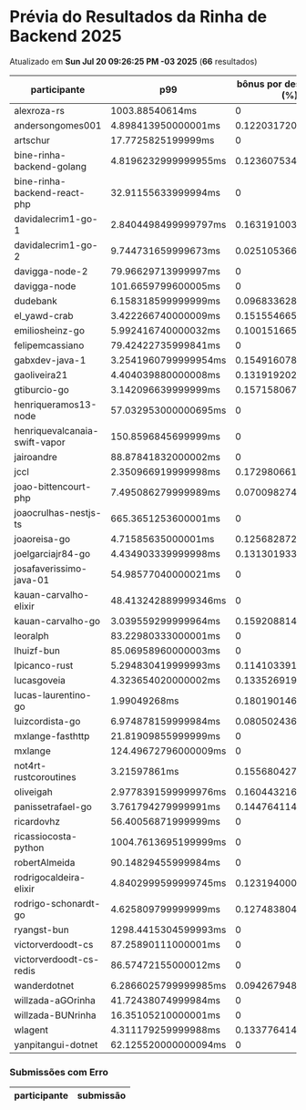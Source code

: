 # Prévia do Resultados da Rinha de Backend 2025
Atualizado em **Sun Jul 20 09:26:25 PM -03 2025** (**66** resultados)


| participante | p99 | bônus por desempenho (%) | multa ($) | lucro | submissão |
| -- | -- | -- | -- | -- | -- |
|	alexroza-rs	|	1003.88540614ms	|	0	|	0	|	186566.47999999998	|	[alexroza-rs](https://github.com/zanfranceschi/rinha-de-backend-2025/tree/main/participantes/alexroza-rs)
|	andersongomes001	|	4.898413950000001ms	|	0.12203172099999998	|	110177.24550000756	|	243029.50988117242	|	[andersongomes001](https://github.com/zanfranceschi/rinha-de-backend-2025/tree/main/participantes/andersongomes001)
|	artschur	|	17.7725825199999ms	|	0	|	107777.45474998266	|	200158.13024996783	|	[artschur](https://github.com/zanfranceschi/rinha-de-backend-2025/tree/main/participantes/artschur)
|	bine-rinha-backend-golang	|	4.8196232999999955ms	|	0.12360753400000009	|	104999.11624998349	|	232080.3068409402	|	[bine-rinha-backend-golang](https://github.com/zanfranceschi/rinha-de-backend-2025/tree/main/participantes/bine-rinha-backend-golang)
|	bine-rinha-backend-react-php	|	32.91155633999994ms	|	0	|	105792.52320002577	|	196471.82880004786	|	[bine-rinha-backend-react-php](https://github.com/zanfranceschi/rinha-de-backend-2025/tree/main/participantes/bine-rinha-backend-react-php)
|	davidalecrim1-go-1	|	2.8404498499999797ms	|	0.16319100300000042	|	0	|	348367.5746933891	|	[davidalecrim1-go-1](https://github.com/zanfranceschi/rinha-de-backend-2025/tree/main/participantes/davidalecrim1-go-1)
|	davidalecrim1-go-2	|	9.744731659999673ms	|	0.02510536680000655	|	105698.7505	|	203879.41064744248	|	[davidalecrim1-go-2](https://github.com/zanfranceschi/rinha-de-backend-2025/tree/main/participantes/davidalecrim1-go-2)
|	davigga-node-2	|	79.96629713999997ms	|	0	|	0	|	280323.33999999997	|	[davigga-node-2](https://github.com/zanfranceschi/rinha-de-backend-2025/tree/main/participantes/davigga-node-2)
|	davigga-node	|	101.6659799600005ms	|	0	|	0	|	303308.83499999996	|	[davigga-node](https://github.com/zanfranceschi/rinha-de-backend-2025/tree/main/participantes/davigga-node)
|	dudebank	|	6.158318599999999ms	|	0.09683362800000002	|	0	|	340855.7200507745	|	[dudebank](https://github.com/zanfranceschi/rinha-de-backend-2025/tree/main/participantes/dudebank)
|	el_yawd-crab	|	3.422266740000009ms	|	0.15155466519999983	|	109875.66100000001	|	251632.42476138193	|	[el_yawd-crab](https://github.com/zanfranceschi/rinha-de-backend-2025/tree/main/participantes/el_yawd-crab)
|	emiliosheinz-go	|	5.992416740000032ms	|	0.10015166519999935	|	0	|	0	|	[emiliosheinz-go](https://github.com/zanfranceschi/rinha-de-backend-2025/tree/main/participantes/emiliosheinz-go)
|	felipemcassiano	|	79.42422735999841ms	|	0	|	0	|	0	|	[felipemcassiano](https://github.com/zanfranceschi/rinha-de-backend-2025/tree/main/participantes/felipemcassiano)
|	gabxdev-java-1	|	3.2541960799999954ms	|	0.1549160784000001	|	0	|	364806.4599576197	|	[gabxdev-java-1](https://github.com/zanfranceschi/rinha-de-backend-2025/tree/main/participantes/gabxdev-java-1)
|	gaoliveira21	|	4.404039880000008ms	|	0.13191920239999985	|	0	|	215615.64408534425	|	[gaoliveira21](https://github.com/zanfranceschi/rinha-de-backend-2025/tree/main/participantes/gaoliveira21)
|	gtiburcio-go	|	3.142096639999999ms	|	0.15715806720000003	|	0	|	366402.35103870754	|	[gtiburcio-go](https://github.com/zanfranceschi/rinha-de-backend-2025/tree/main/participantes/gtiburcio-go)
|	henriqueramos13-node	|	57.032953000000695ms	|	0	|	59025.784999999996	|	109619.315	|	[henriqueramos13-node](https://github.com/zanfranceschi/rinha-de-backend-2025/tree/main/participantes/henriqueramos13-node)
|	henriquevalcanaia-swift-vapor	|	150.8596845699999ms	|	0	|	0	|	0	|	[henriquevalcanaia-swift-vapor](https://github.com/zanfranceschi/rinha-de-backend-2025/tree/main/participantes/henriquevalcanaia-swift-vapor)
|	jairoandre	|	88.87841832000002ms	|	0	|	108496.591	|	201493.669	|	[jairoandre](https://github.com/zanfranceschi/rinha-de-backend-2025/tree/main/participantes/jairoandre)
|	jccl	|	2.350966919999998ms	|	0.17298066160000006	|	0	|	86824.07549085848	|	[jccl](https://github.com/zanfranceschi/rinha-de-backend-2025/tree/main/participantes/jccl)
|	joao-bittencourt-php	|	7.495086279999989ms	|	0.07009827440000022	|	0	|	0	|	[joao-bittencourt-php](https://github.com/zanfranceschi/rinha-de-backend-2025/tree/main/participantes/joao-bittencourt-php)
|	joaocrulhas-nestjs-ts	|	665.3651253600001ms	|	0	|	0	|	0	|	[joaocrulhas-nestjs-ts](https://github.com/zanfranceschi/rinha-de-backend-2025/tree/main/participantes/joaocrulhas-nestjs-ts)
|	joaoreisa-go	|	4.71585635000001ms	|	0.1256828729999998	|	0	|	275735.0066267642	|	[joaoreisa-go](https://github.com/zanfranceschi/rinha-de-backend-2025/tree/main/participantes/joaoreisa-go)
|	joelgarciajr84-go	|	4.434903339999998ms	|	0.13130193320000003	|	0	|	201630.1108451042	|	[joelgarciajr84-go](https://github.com/zanfranceschi/rinha-de-backend-2025/tree/main/participantes/joelgarciajr84-go)
|	josafaverissimo-java-01	|	54.98577040000021ms	|	0	|	16540.16	|	30717.44	|	[josafaverissimo-java-01](https://github.com/zanfranceschi/rinha-de-backend-2025/tree/main/participantes/josafaverissimo-java-01)
|	kauan-carvalho-elixir	|	48.413242889999346ms	|	0	|	0	|	309556.44	|	[kauan-carvalho-elixir](https://github.com/zanfranceschi/rinha-de-backend-2025/tree/main/participantes/kauan-carvalho-elixir)
|	kauan-carvalho-go	|	3.039559299999964ms	|	0.15920881400000073	|	0	|	358294.9894382856	|	[kauan-carvalho-go](https://github.com/zanfranceschi/rinha-de-backend-2025/tree/main/participantes/kauan-carvalho-go)
|	leoralph	|	83.22980333000001ms	|	0	|	0	|	178761.7	|	[leoralph](https://github.com/zanfranceschi/rinha-de-backend-2025/tree/main/participantes/leoralph)
|	lhuizf-bun	|	85.06958960000003ms	|	0	|	98246.20049999999	|	182457.22950000002	|	[lhuizf-bun](https://github.com/zanfranceschi/rinha-de-backend-2025/tree/main/participantes/lhuizf-bun)
|	lpicanco-rust	|	5.294830419999993ms	|	0.11410339160000015	|	109027.67225	|	238024.04041279492	|	[lpicanco-rust](https://github.com/zanfranceschi/rinha-de-backend-2025/tree/main/participantes/lpicanco-rust)
|	lucasgoveia	|	4.323654020000002ms	|	0.13352691959999996	|	0	|	342742.90240068774	|	[lucasgoveia](https://github.com/zanfranceschi/rinha-de-backend-2025/tree/main/participantes/lucasgoveia)
|	lucas-laurentino-go	|	1.99049268ms	|	0.18019014640000003	|	0	|	365475.20065694733	|	[lucas-laurentino-go](https://github.com/zanfranceschi/rinha-de-backend-2025/tree/main/participantes/lucas-laurentino-go)
|	luizcordista-go	|	6.974878159999984ms	|	0.08050243680000031	|	0	|	324173.80516953795	|	[luizcordista-go](https://github.com/zanfranceschi/rinha-de-backend-2025/tree/main/participantes/luizcordista-go)
|	mxlange-fasthttp	|	21.81909855999999ms	|	0	|	83353.63749998776	|	154799.6124999773	|	[mxlange-fasthttp](https://github.com/zanfranceschi/rinha-de-backend-2025/tree/main/participantes/mxlange-fasthttp)
|	mxlange	|	124.49672796000009ms	|	0	|	56702.06499999131	|	105303.83499998387	|	[mxlange](https://github.com/zanfranceschi/rinha-de-backend-2025/tree/main/participantes/mxlange)
|	not4rt-rustcoroutines	|	3.21597861ms	|	0.1556804278	|	0	|	199119.33456751006	|	[not4rt-rustcoroutines](https://github.com/zanfranceschi/rinha-de-backend-2025/tree/main/participantes/not4rt-rustcoroutines)
|	oliveigah	|	2.9778391599999976ms	|	0.16044321680000004	|	0	|	361255.993817017	|	[oliveigah](https://github.com/zanfranceschi/rinha-de-backend-2025/tree/main/participantes/oliveigah)
|	panissetrafael-go	|	3.761794279999991ms	|	0.14476411440000017	|	75981.9879	|	172536.4494962715	|	[panissetrafael-go](https://github.com/zanfranceschi/rinha-de-backend-2025/tree/main/participantes/panissetrafael-go)
|	ricardovhz	|	56.40056871999999ms	|	0	|	96099.23925	|	178470.01575000002	|	[ricardovhz](https://github.com/zanfranceschi/rinha-de-backend-2025/tree/main/participantes/ricardovhz)
|	ricassiocosta-python	|	1004.7613695199999ms	|	0	|	69975.96199999168	|	129955.35799998455	|	[ricassiocosta-python](https://github.com/zanfranceschi/rinha-de-backend-2025/tree/main/participantes/ricassiocosta-python)
|	robertAlmeida	|	90.14829455999984ms	|	0	|	90241.32599999999	|	167591.03399999999	|	[robertAlmeida](https://github.com/zanfranceschi/rinha-de-backend-2025/tree/main/participantes/robertAlmeida)
|	rodrigocaldeira-elixir	|	4.8402999599999745ms	|	0.12319400080000051	|	0	|	347266.139087272	|	[rodrigocaldeira-elixir](https://github.com/zanfranceschi/rinha-de-backend-2025/tree/main/participantes/rodrigocaldeira-elixir)
|	rodrigo-schonardt-go	|	4.625809799999999ms	|	0.12748380400000003	|	0	|	143111.69963912864	|	[rodrigo-schonardt-go](https://github.com/zanfranceschi/rinha-de-backend-2025/tree/main/participantes/rodrigo-schonardt-go)
|	ryangst-bun	|	1298.4415304599993ms	|	0	|	6533.518249999999	|	12133.67675	|	[ryangst-bun](https://github.com/zanfranceschi/rinha-de-backend-2025/tree/main/participantes/ryangst-bun)
|	victorverdoodt-cs	|	87.25890111000001ms	|	0	|	0	|	0	|	[victorverdoodt-cs](https://github.com/zanfranceschi/rinha-de-backend-2025/tree/main/participantes/victorverdoodt-cs)
|	victorverdoodt-cs-redis	|	86.57472155000012ms	|	0	|	109126.9235	|	202664.28650000002	|	[victorverdoodt-cs-redis](https://github.com/zanfranceschi/rinha-de-backend-2025/tree/main/participantes/victorverdoodt-cs-redis)
|	wanderdotnet	|	6.2866025799999985ms	|	0.09426794840000004	|	50371.5765	|	107114.14256951047	|	[wanderdotnet](https://github.com/zanfranceschi/rinha-de-backend-2025/tree/main/participantes/wanderdotnet)
|	willzada-aGOrinha	|	41.72438074999984ms	|	0	|	0	|	48658.485	|	[willzada-aGOrinha](https://github.com/zanfranceschi/rinha-de-backend-2025/tree/main/participantes/willzada-aGOrinha)
|	willzada-BUNrinha	|	16.35105210000001ms	|	0	|	0	|	2884.5049999999997	|	[willzada-BUNrinha](https://github.com/zanfranceschi/rinha-de-backend-2025/tree/main/participantes/willzada-BUNrinha)
|	wlagent	|	4.311179259999988ms	|	0.13377641480000024	|	55322.64674999999	|	123887.38779131966	|	[wlagent](https://github.com/zanfranceschi/rinha-de-backend-2025/tree/main/participantes/wlagent)
|	yanpitangui-dotnet	|	62.125520000000094ms	|	0	|	0	|	286296.325	|	[yanpitangui-dotnet](https://github.com/zanfranceschi/rinha-de-backend-2025/tree/main/participantes/yanpitangui-dotnet)
### Submissões com Erro


| participante | submissão |
| -- | -- |
